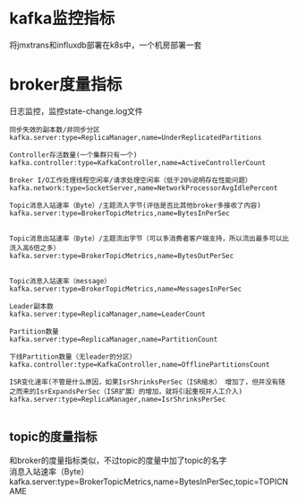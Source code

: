 # **kafka监控指标**
将jmxtrans和influxdb部署在k8s中，一个机房部署一套

# broker度量指标
日志监控，监控state-change.log文件

```
同步失效的副本数/非同步分区
kafka.server:type=ReplicaManager,name=UnderReplicatedPartitions

Controller存活数量(一个集群只有一个)
kafka.controller:type=KafkaController,name=ActiveControllerCount

Broker I/O工作处理线程空闲率/请求处理空闲率（低于20%说明存在性能问题）
kafka.network:type=SocketServer,name=NetworkProcessorAvgIdlePercent

Topic消息入站速率（Byte）/主题流入字节(评估是否比其他broker多接收了内容)
kafka.server:type=BrokerTopicMetrics,name=BytesInPerSec


Topic消息出站速率（Byte）/主题流出字节（可以多消费者客户端支持，所以流出最多可以比流入高6倍之多）
kafka.server:type=BrokerTopicMetrics,name=BytesOutPerSec


Topic消息入站速率（message）
kafka.server:type=BrokerTopicMetrics,name=MessagesInPerSec

Leader副本数
kafka.server:type=ReplicaManager,name=LeaderCount

Partition数量
kafka.server:type=ReplicaManager,name=PartitionCount

下线Partition数量（无leader的分区）
kafka.controller:type=KafkaController,name=OfflinePartitionsCount

ISR变化速率(不管是什么原因，如果IsrShrinksPerSec（ISR缩水） 增加了，但并没有随之而来的IsrExpandsPerSec（ISR扩展）的增加，就将引起重视并人工介入)
kafka.server:type=ReplicaManager,name=IsrShrinksPerSec


```
## topic的度量指标
和broker的度量指标类似，不过topic的度量中加了topic的名字  
消息入站速率（Byte）
kafka.server:type=BrokerTopicMetrics,name=BytesInPerSec,topic=TOPICNAME



